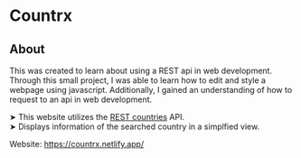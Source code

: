 # Countrx

## About
This was created to learn about using a REST api in web development. Through this small project, I was able to learn how to edit and style a webpage using javascript. Additionally, I gained an understanding of how to request to an api in web development.

➤ This website utilizes the [REST countries](https://restcountries.com/) API.
<br/>
➤ Displays information of the searched country in a simplfied view.

Website: https://countrx.netlify.app/

